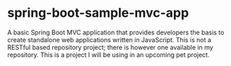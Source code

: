 # spring-boot-sample-mvc-app
A basic Spring Boot MVC application that provides developers the basis to create standalone web applications written in JavaScript. This is not a RESTful based repository project; there is however one available in my repository. This is a project I will be using in an upcoming pet project.
